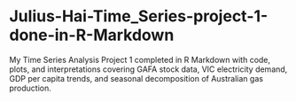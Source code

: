 # Julius-Hai-Time_Series-project-1-done-in-R-Markdown
My  Time Series Analysis Project 1 completed in R Markdown with code, plots, and interpretations covering GAFA stock data, VIC electricity demand, GDP per capita trends, and seasonal decomposition of Australian gas production.
